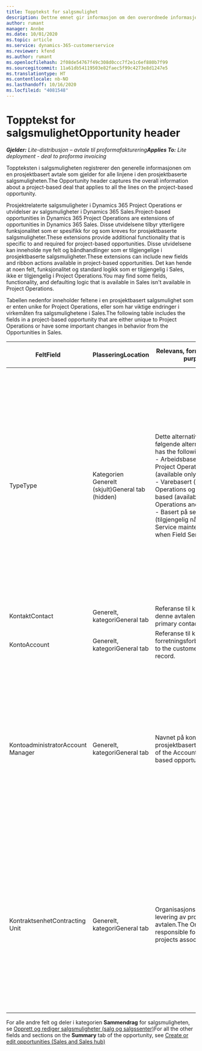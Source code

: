 ```yaml
---
title: Topptekst for salgsmulighet
description: Dettne emnet gir informasjon om den overordnede informasjonen om prosjektrelaterte avtaler og de prosjektrelaterte salgsmulighetslinjene.
author: rumant
manager: Annbe
ms.date: 10/01/2020
ms.topic: article
ms.service: dynamics-365-customerservice
ms.reviewer: kfend
ms.author: rumant
ms.openlocfilehash: 2f08de54767f49c308d0ccc7f2e1c6ef880b7f99
ms.sourcegitcommit: 11a61db54119503e82faec5f99c4273e8d1247e5
ms.translationtype: HT
ms.contentlocale: nb-NO
ms.lasthandoff: 10/16/2020
ms.locfileid: "4081548"
---
```

# <a name="opportunity-header"></a><span data-ttu-id="beb43-103">Topptekst for salgsmulighet</span><span class="sxs-lookup"><span data-stu-id="beb43-103">Opportunity header</span></span>

<span data-ttu-id="beb43-104">_**Gjelder:** Lite-distribusjon – avtale til proformafakturering_</span><span class="sxs-lookup"><span data-stu-id="beb43-104">_**Applies To:** Lite deployment - deal to proforma invoicing_</span></span>

<span data-ttu-id="beb43-105">Toppteksten i salgsmuligheten registrerer den generelle informasjonen om en prosjektbasert avtale som gjelder for alle linjene i den prosjektbaserte salgsmuligheten.</span><span class="sxs-lookup"><span data-stu-id="beb43-105">The Opportunity header captures the overall information about a project-based deal that applies to all the lines on the project-based opportunity.</span></span>

<span data-ttu-id="beb43-106">Prosjektrelaterte salgsmuligheter i Dynamics 365 Project Operations er utvidelser av salgsmuligheter i Dynamics 365 Sales.</span><span class="sxs-lookup"><span data-stu-id="beb43-106">Project-based opportunities in Dynamics 365 Project Operations are extensions of opportunities in Dynamics 365 Sales.</span></span> <span data-ttu-id="beb43-107">Disse utvidelsene tilbyr ytterligere funksjonalitet som er spesifikk for og som kreves for prosjektbaserte salgsmuligheter.</span><span class="sxs-lookup"><span data-stu-id="beb43-107">These extensions provide additional functionality that is specific to and required for project-based opportunities.</span></span> <span data-ttu-id="beb43-108">Disse utvidelsene kan inneholde nye felt og båndhandlinger som er tilgjengelige i prosjektbaserte salgsmuligheter.</span><span class="sxs-lookup"><span data-stu-id="beb43-108">These extensions can include new fields and ribbon actions available in project-based opportunities.</span></span> <span data-ttu-id="beb43-109">Det kan hende at noen felt, funksjonalitet og standard logikk som er tilgjengelig i Sales, ikke er tilgjengelig i Project Operations.</span><span class="sxs-lookup"><span data-stu-id="beb43-109">You may find some fields, functionality, and defaulting logic that is available in Sales isn't available in Project Operations.</span></span>

<span data-ttu-id="beb43-110">Tabellen nedenfor inneholder feltene i en prosjektbasert salgsmulighet som er enten unike for Project Operations, eller som har viktige endringer i virkemåten fra salgsmulighetene i Sales.</span><span class="sxs-lookup"><span data-stu-id="beb43-110">The following table includes the fields in a project-based opportunity that are either unique to Project Operations or have some important changes in behavior from the Opportunities in Sales.</span></span>

| <span data-ttu-id="beb43-111">**Felt**</span><span class="sxs-lookup"><span data-stu-id="beb43-111">**Field**</span></span> | <span data-ttu-id="beb43-112">**Plassering**</span><span class="sxs-lookup"><span data-stu-id="beb43-112">**Location**</span></span> | <span data-ttu-id="beb43-113">**Relevans, formål og veiledning**</span><span class="sxs-lookup"><span data-stu-id="beb43-113">**Relevance, purpose, and guidance**</span></span> | <span data-ttu-id="beb43-114">**Nedstrøms påvirkning**</span><span class="sxs-lookup"><span data-stu-id="beb43-114">**Downstream impact**</span></span> |
| --- | --- | --- | --- |
| <span data-ttu-id="beb43-115">Type</span><span class="sxs-lookup"><span data-stu-id="beb43-115">Type</span></span> | <span data-ttu-id="beb43-116">Kategorien Generelt (skjult)</span><span class="sxs-lookup"><span data-stu-id="beb43-116">General tab (hidden)</span></span> | <span data-ttu-id="beb43-117">Dette alternativsettfeltet inneholder følgende alternativer:</span><span class="sxs-lookup"><span data-stu-id="beb43-117">This option set field has the following options:</span></span></br><span data-ttu-id="beb43-118">- Arbeidsbasert (bare tilgjengelig med Project Operations)</span><span class="sxs-lookup"><span data-stu-id="beb43-118">- Work-based (available only with Project Operations)</span></span></br><span data-ttu-id="beb43-119">- Varebasert (bare tilgjengelig når Project Operations og Sales er installert)</span><span class="sxs-lookup"><span data-stu-id="beb43-119">- Item-based (available only when Project Operations and Sales are installed)</span></span></br><span data-ttu-id="beb43-120">- Basert på service og vedlikehold (tilgjengelig når Field Service er installert)</span><span class="sxs-lookup"><span data-stu-id="beb43-120">- Service maintenance-based (available when Field Service is installed)</span></span> | <span data-ttu-id="beb43-121">Når du bruker Project Operations, settes denne feltverdien automatisk til **Arbeidsbasert** , som klassifiserer salgsmuligheten som prosjektbasert.</span><span class="sxs-lookup"><span data-stu-id="beb43-121">When you use Project Operations, this field value is automatically set to **Work-based** which classifies the Opportunity as project-based.</span></span> <span data-ttu-id="beb43-122">En salgsmulighet må være prosjektbasert for å aktivere alle prosjektspesifikke utvidelser og funksjonalitet i den salgsprosessen nedstrøms for denne avtalen.</span><span class="sxs-lookup"><span data-stu-id="beb43-122">An Opportunity should be project-based to enable all project-specific extensions and functionality in the downstream sales process for this deal.</span></span> |
| <span data-ttu-id="beb43-123">Kontakt</span><span class="sxs-lookup"><span data-stu-id="beb43-123">Contact</span></span> | <span data-ttu-id="beb43-124">Generelt, kategori</span><span class="sxs-lookup"><span data-stu-id="beb43-124">General tab</span></span> | <span data-ttu-id="beb43-125">Referanse til kundens hovedkontakt for denne avtalen.</span><span class="sxs-lookup"><span data-stu-id="beb43-125">Reference to the customer's primary contact for this deal.</span></span> | |
| <span data-ttu-id="beb43-126">Konto</span><span class="sxs-lookup"><span data-stu-id="beb43-126">Account</span></span> | <span data-ttu-id="beb43-127">Generelt, kategori</span><span class="sxs-lookup"><span data-stu-id="beb43-127">General tab</span></span> | <span data-ttu-id="beb43-128">Referanse til kundens firma- eller forretningsforbindelsesoppføring.</span><span class="sxs-lookup"><span data-stu-id="beb43-128">Reference to the customer's company or account record.</span></span> | |
| <span data-ttu-id="beb43-129">Kontoadministrator</span><span class="sxs-lookup"><span data-stu-id="beb43-129">Account Manager</span></span> | <span data-ttu-id="beb43-130">Generelt, kategori</span><span class="sxs-lookup"><span data-stu-id="beb43-130">General tab</span></span> | <span data-ttu-id="beb43-131">Navnet på kontoadministratoren for denne prosjektbaserte salgsmuligheten.</span><span class="sxs-lookup"><span data-stu-id="beb43-131">The name of the Account manager for this project-based opportunity.</span></span> | <span data-ttu-id="beb43-132">Kontoadministratoren er ansvarlig for å administrere relasjonen med kunden gjennom fullføringen av dette prosjektet.</span><span class="sxs-lookup"><span data-stu-id="beb43-132">The Account manager is responsible for managing the relationship with the customer through the completion of this project.</span></span> <span data-ttu-id="beb43-133">Basert på oppføringen av den bestillbare ressursen som er knyttet til kontoadministratoren, blir kontraktenheten standard.</span><span class="sxs-lookup"><span data-stu-id="beb43-133">Based on the bookable resource record tied to the Account manager, the contracting unit is defaulted.</span></span> |
| <span data-ttu-id="beb43-134">Kontraktsenhet</span><span class="sxs-lookup"><span data-stu-id="beb43-134">Contracting Unit</span></span> | <span data-ttu-id="beb43-135">Generelt, kategori</span><span class="sxs-lookup"><span data-stu-id="beb43-135">General tab</span></span> | <span data-ttu-id="beb43-136">Organisasjonsenheten som er ansvarlig for levering av prosjektene tilknyttet denne avtalen.</span><span class="sxs-lookup"><span data-stu-id="beb43-136">The Organization unit that is responsible for the delivery of the project or projects associated with this deal.</span></span> | <span data-ttu-id="beb43-137">Kontraktenheten er avdelingen i firmaet som skal fullføre prosjektene etter at avtalen er lukket.</span><span class="sxs-lookup"><span data-stu-id="beb43-137">The contracting unit is the division of the company that will complete the project(s) after the deal is closed.</span></span> <span data-ttu-id="beb43-138">Hver kontraktenhet har en valuta, og denne valutaen brukes til å rapportere beregnet og faktisk kostnad som påløpte under prosjektet.</span><span class="sxs-lookup"><span data-stu-id="beb43-138">Every contracting unit has a currency, and this currency is used to report estimated and actual costs incurred during the project.</span></span> |

<span data-ttu-id="beb43-139">For alle andre felt og deler i kategorien **Sammendrag** for salgsmuligheten, se [Opprett og rediger salgsmuligheter (salg og salgssenter)](https://docs.microsoft.com/dynamics365/sales-enterprise/create-edit-opportunity-sales)</span><span class="sxs-lookup"><span data-stu-id="beb43-139">For all the other fields and sections on the **Summary** tab of the opportunity, see [Create or edit opportunities (Sales and Sales hub)](https://docs.microsoft.com/dynamics365/sales-enterprise/create-edit-opportunity-sales)</span></span>
